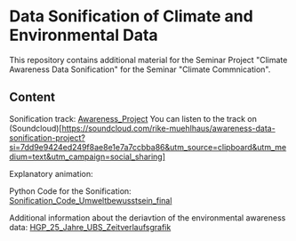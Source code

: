 # Data Sonification of Climate and Environmental Data
This repository contains additional material for the Seminar Project "Climate Awareness Data Sonification" for the Seminar "Climate Commnication".

## Content

Sonification track: [Awareness_Project](https://github.com/rikspiks/Data-Sonification-Climate-Awareness/blob/main/Awareness_Project.mp3)
You can listen to the track on (Soundcloud)[https://soundcloud.com/rike-muehlhaus/awareness-data-sonification-project?si=7dd9e9424ed249f8ae8e1e7a7ccbba86&utm_source=clipboard&utm_medium=text&utm_campaign=social_sharing]

Explanatory animation:

Python Code for the Sonification: [Sonification_Code_Umweltbewusstsein_final](https://github.com/rikspiks/Data-Sonification-Climate-Awareness/blob/main/Sonification_Code_Umweltbewusstsein_final.ipynb)

Additional information about the deriavtion of the environmental awareness data: [HGP_25_Jahre_UBS_Zeitverlaufsgrafik](https://github.com/rikspiks/Data-Sonification-Climate-Awareness/blob/main/HGP_25%20Jahre_UBS_Zeitverlaufsgrafik.xlsx)
